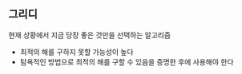 ## 그리디
현재 상황에서 지금 당장 좋은 것만을 선택하는 알고리즘
- 최적의 해를 구하지 못할 가능성이 높다
- 탐욕적인 방법으로 최적의 해를 구할 수 있음을 증명한 후에 사용해야 한다

